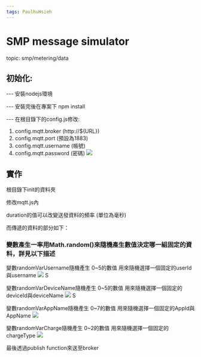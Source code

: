 ```yaml
---
tags: PaulhuHsieh
---
```

# SMP message simulator

topic: smp/metering/data 

## 初始化:

--- 安裝nodejs環境

--- 安裝完後在專案下 npm install

--- 在根目錄下的config.js修改:

1. config.mqtt.broker (http://${URL})
2. config.mqtt.port (預設為1883)
3. config.mqtt.username (帳號)
4. config.mqtt.password (密碼)
![](https://i.imgur.com/Qx2499L.png)

## 實作

根目錄下init的資料夾

修改mqtt.js內

duration的值可以改變送發資料的頻率 (單位為毫秒)

而傳遞的資料的部分如下：

### 變數產生一率用Math.random()來隨機產生數值決定哪一組固定的資料，詳見以下描述

變數randomVarUsername隨機產生 0~5的數值
用來隨機選擇一個固定的userId與username
![](https://i.imgur.com/o6mfrvs.png)
S

變數randomVarDeviceName隨機產生 0~5的數值
用來隨機選擇一個固定的deviceId與deviceName
![](https://i.imgur.com/SfRG6TV.png)
S

變數randomVarAppName隨機產生 0~7的數值
用來隨機選擇一個固定的AppId與AppName
![](https://i.imgur.com/c16sq5R.png)


變數randomVarCharge隨機產生 0~2的數值
用來隨機選擇一個固定的chargeType
![](https://i.imgur.com/4VI6ZAh.png)

最後透過publish function來送至broker


